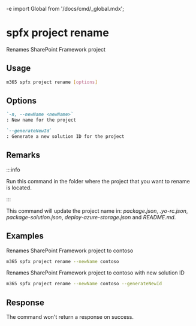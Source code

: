 -e <!-- DISCLAIMER: All secrets, passwords, and sensitive values in this document are examples only and not real credentials. -->
import Global from '/docs/cmd/_global.mdx';

# spfx project rename

Renames SharePoint Framework project

## Usage

```sh
m365 spfx project rename [options]
```

## Options

```md definition-list
`-n, --newName <newName>`
: New name for the project

`--generateNewId`
: Generate a new solution ID for the project
```

<Global />

## Remarks

:::info

Run this command in the folder where the project that you want to rename is located.

:::

This command will update the project name in: _package.json_, _.yo-rc.json_, _package-solution.json_, _deploy-azure-storage.json_ and _README.md_.

## Examples

Renames SharePoint Framework project to contoso

```sh
m365 spfx project rename --newName contoso
```

Renames SharePoint Framework project to contoso with new solution ID

```sh
m365 spfx project rename --newName contoso --generateNewId
```

## Response

The command won't return a response on success.
